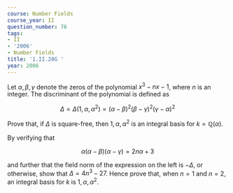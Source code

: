 ```yaml
---
course: Number Fields
course_year: II
question_number: 76
tags:
- II
- '2006'
- Number Fields
title: '1.II.20G '
year: 2006
---
```



Let $\alpha, \beta, \gamma$ denote the zeros of the polynomial $x^{3}-n x-1$, where $n$ is an integer. The discriminant of the polynomial is defined as

$$\Delta=\Delta\left(1, \alpha, \alpha^{2}\right)=(\alpha-\beta)^{2}(\beta-\gamma)^{2}(\gamma-\alpha)^{2}$$

Prove that, if $\Delta$ is square-free, then $1, \alpha, \alpha^{2}$ is an integral basis for $k=\mathbb{Q}(\alpha)$.

By verifying that

$$\alpha(\alpha-\beta)(\alpha-\gamma)=2 n \alpha+3$$

and further that the field norm of the expression on the left is $-\Delta$, or otherwise, show that $\Delta=4 n^{3}-27$. Hence prove that, when $n=1$ and $n=2$, an integral basis for $k$ is $1, \alpha, \alpha^{2}$.